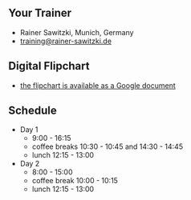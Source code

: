 ## Your Trainer
* Rainer Sawitzki, Munich, Germany
* training@rainer-sawitzki.de

## Digital Flipchart
* [the flipchart is available as a Google document](https://docs.google.com/presentation/d/1mcGKRkdw4pI6WxKjwXMJpo8GMFwbc5imsCmf9qzL6_E/edit?usp=sharing)

## Schedule
* Day 1
  * 9:00 - 16:15
  * coffee breaks 10:30 - 10:45 and 14:30 - 14:45
  * lunch 12:15 - 13:00
* Day 2
  * 8:00 - 15:00
  * coffee break 10:00 - 10:15
  * lunch 12:15 - 13:00

